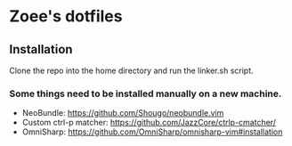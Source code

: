 # Zoee's dotfiles

## Installation

Clone the repo into the home directory and run the linker.sh script.

### Some things need to be installed manually on a new machine.

* NeoBundle: https://github.com/Shougo/neobundle.vim
* Custom ctrl-p matcher: https://github.com/JazzCore/ctrlp-cmatcher/
* OmniSharp: https://github.com/OmniSharp/omnisharp-vim#installation
